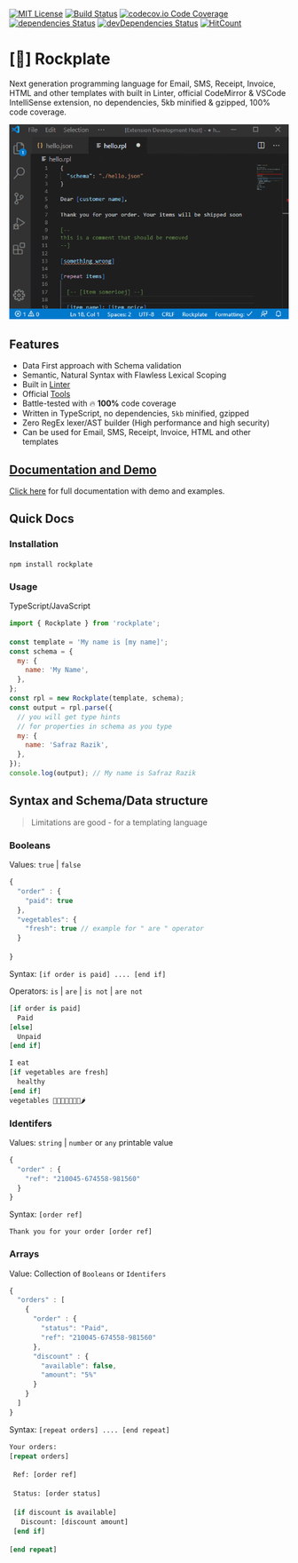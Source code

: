 [![MIT License](https://img.shields.io/github/license/rockplate/rockplate)](https://github.com/rockplate/rockplate/blob/master/LICENSE)
[![Build Status](https://travis-ci.com/rockplate/rockplate.png?branch=master)](https://travis-ci.com/rockplate/rockplate)
[![codecov.io Code Coverage](https://img.shields.io/codecov/c/github/rockplate/rockplate.svg?maxAge=2592000)](https://codecov.io/github/rockplate/rockplate?branch=master)
[![dependencies Status](https://david-dm.org/rockplate/rockplate/status.svg)](https://david-dm.org/rockplate/rockplate)
[![devDependencies Status](https://david-dm.org/rockplate/rockplate/dev-status.svg)](https://david-dm.org/rockplate/rockplate?type=dev)
[![HitCount](https://hits.dwyl.com/rockplate/rockplate.svg)](https://hits.dwyl.com/rockplate/rockplate)

# [🤘] Rockplate

Next generation programming language for Email, SMS, Receipt, Invoice, HTML and other templates with built in Linter, official CodeMirror & VSCode IntelliSense extension, no dependencies, 5kb minified & gzipped, 100% code coverage.

![Rockplate Demo](https://raw.githubusercontent.com/rockplate/rockplate-vscode/master/images/rockplate-demo.gif)


## Features

- Data First approach with Schema validation
- Semantic, Natural Syntax with Flawless Lexical Scoping
- Built in [Linter](https://rockplate.github.io/linter)
- Official [Tools](https://rockplate.github.io/tools)
- Battle-tested with 🔥 **100%** code coverage
- Written in TypeScript, no dependencies, `5kb` minified, gzipped
- Zero RegEx lexer/AST builder (High performance and high security)
- Can be used for Email, SMS, Receipt, Invoice, HTML and other templates

## [Documentation and Demo](https://rockplate.github.io/)

[Click here](https://rockplate.github.io/) for full documentation with demo and examples.

## Quick Docs

### Installation

`npm install rockplate`

### Usage

TypeScript/JavaScript

```javascript
import { Rockplate } from 'rockplate';

const template = 'My name is [my name]';
const schema = {
  my: {
    name: 'My Name',
  },
};
const rpl = new Rockplate(template, schema);
const output = rpl.parse({
  // you will get type hints
  // for properties in schema as you type
  my: {
    name: 'Safraz Razik',
  },
});
console.log(output); // My name is Safraz Razik
```

## Syntax and Schema/Data structure

> Limitations are good - for a templating language

### Booleans

Values: `true` | `false`

```javascript
{
  "order" : {
    "paid": true
  },
  "vegetables": {
    "fresh": true // example for " are " operator
  }

}
```

Syntax: `[if order is paid] .... [end if]`

Operators: `is` | `are` | `is not` | `are not`

```pascal
[if order is paid]
  Paid
[else]
  Unpaid
[end if]
```

```pascal
I eat
[if vegetables are fresh]
  healthy
[end if]
vegetables 🥕🥦🍅🍆🥝🥬🥒🌶
```

### Identifers

Values: `string` | `number` or `any` printable value

```javascript
{
  "order" : {
    "ref": "210045-674558-981560"
  }
}
```

Syntax: `[order ref]`

```rpl
Thank you for your order [order ref]
```

### Arrays

Value: Collection of `Booleans` or `Identifers`

```javascript
{
  "orders" : [
    {
      "order" : {
        "status": "Paid",
        "ref": "210045-674558-981560"
      },
      "discount" : {
        "available": false,
        "amount": "5%"
      }
    }
  ]
}
```

Syntax: `[repeat orders] .... [end repeat]`

```pascal
Your orders:
[repeat orders]

 Ref: [order ref]

 Status: [order status]

 [if discount is available]
   Discount: [discount amount]
 [end if]

[end repeat]
```

<!-- NOTE: pascal has nothing to do with rockplate.
Keywords of rockplate are keywords of pascal, so it has been used for syntax highlighting -->
